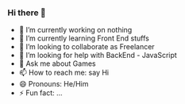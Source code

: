 ### Hi there 👋



- 🔭 I’m currently working on nothing
- 🌱 I’m currently learning Front End stuffs
- 👯 I’m looking to collaborate as Freelancer 
- 🤔 I’m looking for help with BackEnd - JavaScript
- 💬 Ask me about Games 
- 📫 How to reach me: say Hi
- 😄 Pronouns:  He/Him
- ⚡ Fun fact: ... 


